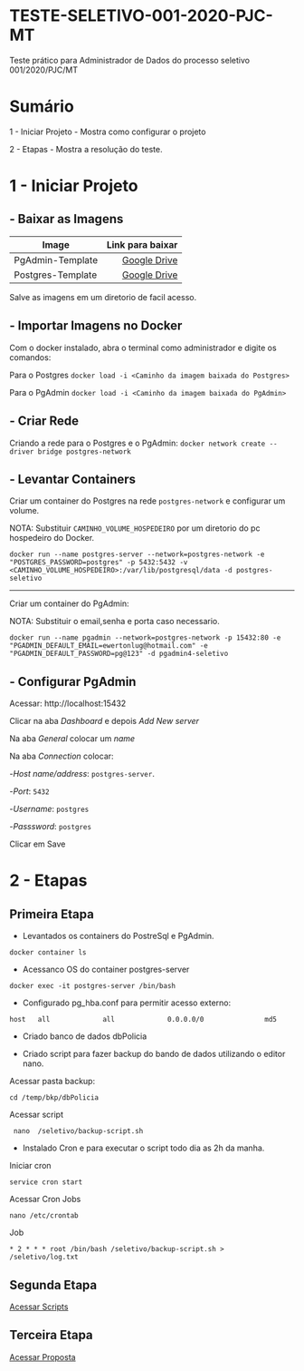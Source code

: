 # TESTE-SELETIVO-001-2020-PJC-MT
Teste prático para Administrador de Dados do processo seletivo 001/2020/PJC/MT


# Sumário

1 - Iniciar Projeto - Mostra como configurar o projeto

2 - Etapas - Mostra a resolução do teste.


# 1 - Iniciar Projeto
## - Baixar as Imagens

| Image     | Link para baixar |
| --------- | -----:|
| PgAdmin-Template  | [Google Drive](https://drive.google.com/drive/folders/1-d8afIDvjm5_soSfJLEAsNaQd8Y2krAV?usp=sharing "Google Drive") |
| Postgres-Template     |   [Google Drive](https://drive.google.com/drive/folders/1-d8afIDvjm5_soSfJLEAsNaQd8Y2krAV?usp=sharing "Google Drive") |

Salve as imagens em um diretorio de facil acesso.
## - Importar Imagens no Docker
Com o docker instalado, abra o terminal como administrador e digite os comandos:

Para o Postgres
`docker load -i <Caminho da imagem baixada do Postgres>`

Para o PgAdmin
`docker load -i <Caminho da imagem baixada do PgAdmin>`
## - Criar Rede
Criando a rede para o Postgres e o PgAdmin:
`docker network create --driver bridge postgres-network`
## - Levantar Containers
Criar um container do Postgres na rede `postgres-network` e configurar um volume.

NOTA: Substituir `CAMINHO_VOLUME_HOSPEDEIRO` por um diretorio do pc hospedeiro do Docker.

`docker run --name postgres-server --network=postgres-network -e "POSTGRES_PASSWORD=postgres" -p 5432:5432 -v <CAMINHO_VOLUME_HOSPEDEIRO>:/var/lib/postgresql/data -d postgres-seletivo`

------------
Criar um container do PgAdmin:

NOTA: Substituir o email,senha e porta caso necessario.

`docker run --name pgadmin --network=postgres-network -p 15432:80 -e "PGADMIN_DEFAULT_EMAIL=ewertonlug@hotmail.com" -e "PGADMIN_DEFAULT_PASSWORD=pg@123" -d pgadmin4-seletivo`
## - Configurar PgAdmin
Acessar: http://localhost:15432 

Clicar na aba *Dashboard* e depois *Add New server*

Na aba *General* colocar um *name*

Na aba *Connection* colocar:

-*Host name/address*: `postgres-server`.

-*Port*: `5432`

-*Username*: `postgres`

-*Passsword*: `postgres`

Clicar em Save
# 2 - Etapas

## Primeira Etapa
- Levantados os containers do PostreSql e PgAdmin.

`docker container ls`

- Acessanco OS do container postgres-server

`docker exec -it postgres-server /bin/bash`

- Configurado pg_hba.conf para permitir acesso externo:

`host	all		        all		        0.0.0.0/0		        md5`

- Criado banco de dados dbPolicia

- Criado script para fazer backup do bando de dados utilizando o editor nano.

Acessar pasta backup:

`cd /temp/bkp/dbPolicia`

Acessar script

` nano  /seletivo/backup-script.sh`

- Instalado Cron e  para executar o script todo dia as 2h da manha.

Iniciar cron

`service cron start`

Acessar Cron Jobs

`nano /etc/crontab`

Job

`* 2 * * * root /bin/bash /seletivo/backup-script.sh > /seletivo/log.txt`

##  Segunda Etapa

 [Acessar Scripts](https://github.com/EwertonLug/TESTE-SELETIVO-001-2020-PJC-MT/tree/main/2%20-%20Segunda%20Etapa)
 
##  Terceira Etapa

 [Acessar Proposta](https://github.com/EwertonLug/TESTE-SELETIVO-001-2020-PJC-MT/blob/main/3%20-%20Terceira%20Etapa/3%20ETAPA.pdf)


